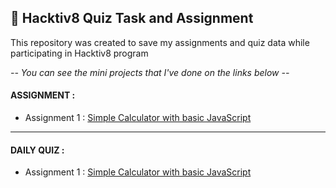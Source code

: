 ## 🧩 Hacktiv8 Quiz Task and Assignment

This repository was created to save my assignments and quiz data while participating in Hacktiv8 program


*-- You can see the mini projects that I've done on the links below --*

#### ASSIGNMENT :
  * Assignment 1 : [Simple Calculator with basic JavaScript](/)

---

#### DAILY QUIZ :
  * Assignment 1 : [Simple Calculator with basic JavaScript](/)
